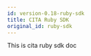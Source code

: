 ```yaml
---
id: version-0.18-ruby-sdk
title: CITA Ruby SDK
original_id: ruby-sdk
---
```


This is cita ruby sdk doc
